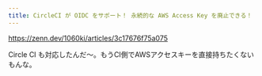 ```yaml
---
title: CircleCI が OIDC をサポート！ 永続的な AWS Access Key を廃止できる！
---
```


https://zenn.dev/1060ki/articles/3c17676f75a075

Circle CI も対応したんだ〜。もうCI側でAWSアクセスキーを直接持ちたくないもんな。

